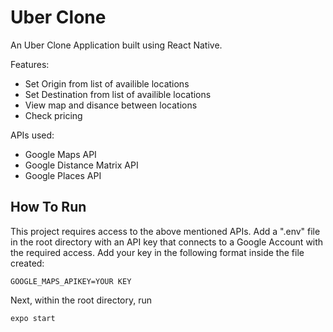 # Uber Clone

An Uber Clone Application built using React Native.

Features:

- Set Origin from list of availible locations
- Set Destination from list of availible locations
- View map and disance between locations
- Check pricing

APIs used:

- Google Maps API
- Google Distance Matrix API
- Google Places API

## How To Run

This project requires access to the above mentioned APIs. Add a ".env" file in the root directory with an API key that connects to a Google Account with the required access.
Add your key in the following format inside the file created:

`GOOGLE_MAPS_APIKEY=YOUR KEY`

Next, within the root directory, run

`expo start`
